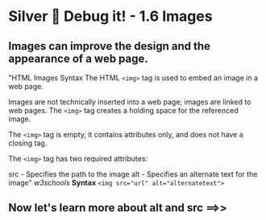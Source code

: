 # Silver 🥈 Debug it! - 1.6 Images 

## Images can improve the design and the appearance of a web page. 


"HTML Images Syntax
The HTML ```<img>``` tag is used to embed an image in a web page.

Images are not technically inserted into a web page; images are linked to web pages. The ```<img>``` tag creates a holding space for the referenced image.

The ```<img>``` tag is empty, it contains attributes only, and does not have a closing tag.

The ```<img>``` tag has two required attributes:

src - Specifies the path to the image
alt - Specifies an alternate text for the image" *w3schools*
**Syntax**
```<img src="url" alt="alternatetext">```




## Now let's learn  more about alt and src ==>>
